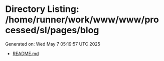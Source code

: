 # Directory Listing: /home/runner/work/www/www/processed/sl/pages/blog
Generated on: Wed May  7 05:19:57 UTC 2025

- [README.md](README.md)
